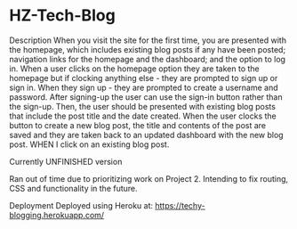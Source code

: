 # HZ-Tech-Blog

Description
When you visit the site for the first time, you are presented with the homepage, which includes existing blog posts if any have been posted; navigation links for the homepage and the dashboard; and the option to log in. When a user clicks on the homepage option they are taken to the homepage but if clocking anything else - they are prompted to sign up or sign in. When they sign up - they are prompted to create a username and password. After signing-up the user can use the sign-in button rather than the sign-up. Then, the user should be presented with existing blog posts that include the post title and the date created. When the user clocks the button to create a new blog post, the title and contents of the post are saved and they are taken back to an updated dashboard with the new blog post.
WHEN I click on an existing blog post.


Currently UNFINISHED version

Ran out of time due to prioritizing work on Project 2. Intending to fix routing, CSS and functionality in the future. 

Deployment
Deployed using Heroku at: https://techy-blogging.herokuapp.com/
